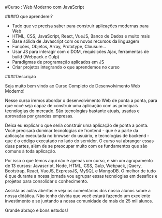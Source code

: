 #Curso : Web Moderno com JavaScript

####O que aprenderei?

- Tudo que vc precisa saber para construir aplicações modernas para Web
- HTML, CSS, JavaScript, React, VueJS, Banco de Dados e muito mais
- Base sólida de Javascript com os novos recursos da linguagem
- Funções, Objetos, Array, Prototype, Clousure...
- Usar JS para interagir com o DOM, requisições Ajax, ferramentas de build (Webpack e Gulp)
- Paradigmas de programação aplicados em JS
- Criar projetos integrando o que aprendemos no curso

####Descrição

Seja muito bem vindo ao Curso Completo de Desenvolvimento Web Moderno!

Nesse curso iremos abordar o desenvolvimento Web de ponta a ponta, para que você seja capaz de construir uma aplicação com as principais tecnologias do mercado. São tecnologias bastante atuais, usadas e aprovadas por grandes empresas.

Deixa eu explicar o que seria construir uma aplicação de ponta a ponta. Você precisará dominar tecnologias de frontend - que é a parte da aplicação executada no browser do usuário, e tecnologias de backend - que é o código executado no lado do servidor. O curso vai abranger essas duas partes, além de se preocupar muito com os fundamentos que são comuns à toda aplicação.

Por isso o que temos aqui não é apenas um curso, e sim um agrupamento de 13 cursos: Javascript, Node, HTML, CSS, Gulp, Webpack, jQuery, Bootstrap, React, VueJS, ExpressJS, MySQL e MongoDB. O melhor de tudo é que durante a nossa jornada vou agrupar essas tecnologias em desafios e projetos para consolidar o conhecimento.

Assista as aulas abertas e veja os comentários dos nosso alunos sobre a nossa didática. Não tenho dúvida que você estará fazendo um excelente investimento e se juntando a nossa comunidade de mais de 25 mil alunos.

Grande abraço e bons estudos!